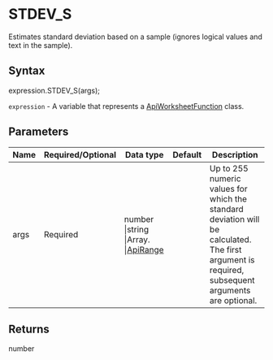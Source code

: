 # STDEV_S

Estimates standard deviation based on a sample (ignores logical values and text in the sample).

## Syntax

expression.STDEV_S(args);

`expression` - A variable that represents a [ApiWorksheetFunction](../ApiWorksheetFunction.md) class.

## Parameters

| **Name** | **Required/Optional** | **Data type** | **Default** | **Description** |
| ------------- | ------------- | ------------- | ------------- | ------------- |
| args | Required | number &#124;string &#124;Array.<number> &#124;[ApiRange](../../ApiRange/ApiRange.md) |  | Up to 255 numeric values for which the standard deviation will be calculated. The first argument is required, subsequent arguments are optional. |

## Returns

number